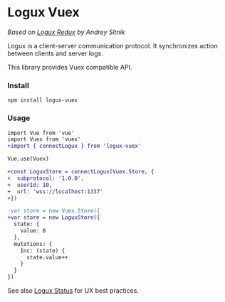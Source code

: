 # Logux Vuex

*Based on [Logux Redux] by Andrey Sitnik* 

Logux is a client-server communication protocol. It synchronizes action
between clients and server logs.

This library provides Vuex compatible API.

### Install
```shell
npm install logux-vuex
```

### Usage
```diff js
import Vue from 'vue'
import Vuex from 'vuex'
+import { connectLogux } from 'logux-vuex'

Vue.use(Vuex)

+const LoguxStore = connectLogux(Vuex.Store, {
+  subprotocol: '1.0.0',
+  userId: 10,
+  url: 'wss://localhost:1337'
+})

-var store = new Vuex.Store({
+var store = new LoguxStore({
  state: {
    value: 0
  },
  mutations: {
    Inc: (state) {
      state.value++
    }
  }
})
```

See also [Logux Status] for UX best practices.

[Logux Redux]: https://github.com/logux/logux-redux
[Logux Status]: https://github.com/logux/logux-status
